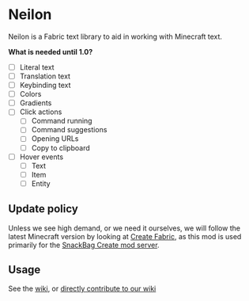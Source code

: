# Neilon

Neilon is a Fabric text library to aid in working with Minecraft text.

**What is needed until 1.0?**

- [ ] Literal text
- [ ] Translation text
- [ ] Keybinding text
- [ ] Colors
- [ ] Gradients
- [ ] Click actions
    - [ ] Command running
    - [ ] Command suggestions
    - [ ] Opening URLs
    - [ ] Copy to clipboard
- [ ] Hover events
    - [ ] Text
    - [ ] Item
    - [ ] Entity

## Update policy

Unless we see high demand, or we need it ourselves, we will follow the latest Minecraft version by looking
at [Create Fabric](https://modrinth.com/mod/create-fabric), as this mod is used primarily for
the [SnackBag Create mod server](https://snackbag.net/).

## Usage

See the [wiki](https://wiki.snackbag.net/w/neilon),
or [directly contribute to our wiki](https://github.com/snackbag/wiki)